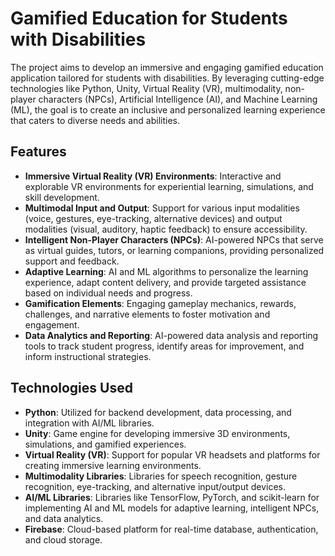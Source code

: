 # Gamified Education for Students with Disabilities

The project aims to develop an immersive and engaging gamified education application tailored for students with disabilities. By leveraging cutting-edge technologies like Python, Unity, Virtual Reality (VR), multimodality, non-player characters (NPCs), Artificial Intelligence (AI), and Machine Learning (ML), the goal is to create an inclusive and personalized learning experience that caters to diverse needs and abilities.

## Features

- **Immersive Virtual Reality (VR) Environments**: Interactive and explorable VR environments for experiential learning, simulations, and skill development.
- **Multimodal Input and Output**: Support for various input modalities (voice, gestures, eye-tracking, alternative devices) and output modalities (visual, auditory, haptic feedback) to ensure accessibility.
- **Intelligent Non-Player Characters (NPCs)**: AI-powered NPCs that serve as virtual guides, tutors, or learning companions, providing personalized support and feedback.
- **Adaptive Learning**: AI and ML algorithms to personalize the learning experience, adapt content delivery, and provide targeted assistance based on individual needs and progress.
- **Gamification Elements**: Engaging gameplay mechanics, rewards, challenges, and narrative elements to foster motivation and engagement.
- **Data Analytics and Reporting**: AI-powered data analysis and reporting tools to track student progress, identify areas for improvement, and inform instructional strategies.

## Technologies Used

- **Python**: Utilized for backend development, data processing, and integration with AI/ML libraries.
- **Unity**: Game engine for developing immersive 3D environments, simulations, and gamified experiences.
- **Virtual Reality (VR)**: Support for popular VR headsets and platforms for creating immersive learning environments.
- **Multimodality Libraries**: Libraries for speech recognition, gesture recognition, eye-tracking, and alternative input/output devices.
- **AI/ML Libraries**: Libraries like TensorFlow, PyTorch, and scikit-learn for implementing AI and ML models for adaptive learning, intelligent NPCs, and data analytics.
- **Firebase**: Cloud-based platform for real-time database, authentication, and cloud storage.
